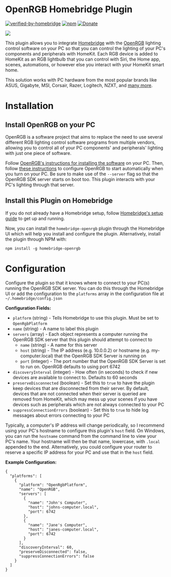 # OpenRGB Homebridge Plugin
[![verified-by-homebridge](https://badgen.net/badge/homebridge/verified/purple)](https://github.com/homebridge/homebridge/wiki/Verified-Plugins)
[![npm](https://img.shields.io/npm/v/homebridge-openrgb)](https://www.npmjs.com/package/homebridge-openrgb)
[![Donate](https://img.shields.io/badge/❤-Donate-d61364)](https://www.paypal.com/biz/fund?id=U3ZNM2Q26WJY8)

![](https://repository-images.githubusercontent.com/381840795/6d85ba00-dc10-11eb-8bac-32f841dd423b)

This plugin allows you to integrate [Homebridge](https://homebridge.io/) with the [OpenRGB](https://gitlab.com/CalcProgrammer1/OpenRGB/-/wikis/home) lighting control software on your PC so that you can control the lighting of your PC's components and peripherals with HomeKit. Each RGB device is added to HomeKit as an RGB lightbulb that you can control with Siri, the Home app, scenes, automations, or however else you interact with your HomeKit smart home.

This solution works with PC hardware from the most popular brands like ASUS, Gigabyte, MSI, Corsair, Razer, Logitech, NZXT, and [many more](https://gitlab.com/CalcProgrammer1/OpenRGB/-/wikis/Supported-Devices).

# Installation

## Install OpenRGB on your PC

OpenRGB is a software project that aims to replace the need to use several different RGB lighting control software programs from multiple vendors, allowing you to control all of your PC components' and peripherals' lighting with just one piece of software.

Follow [OpenRGB's instructions for installing the software](https://gitlab.com/CalcProgrammer1/OpenRGB/-/wikis/OpenRGB-Windows-Setup-and-Usage) on your PC. Then, follow [these instructions](https://gitlab.com/CalcProgrammer1/OpenRGB/-/wikis/Frequently-Asked-Questions#can-i-have-openrgb-start-automatically-when-i-log-in) to configure OpenRGB to start automatically when you turn on your PC. Be sure to make use of the `--server` flag so that the OpenRGB SDK server starts on boot too. This plugin interacts with your PC's lighting through that server.

## Install this Plugin on Homebridge

If you do not already have a Homebridge setup, follow [Homebridge's setup guide](https://github.com/homebridge/homebridge/wiki) to get up and running.

Now, you can install the `homebridge-openrgb` plugin through the Homebridge UI which will help you install and configure the plugin. Alternatively, install the plugin through NPM with: 

    npm install -g homebridge-openrgb

# Configuration

Configure the plugin so that it knows where to connect to your PC(s) running the OpenRGB SDK server. You can do this through the Homebridge UI or add the configuration to the `platforms` array in the configuration file at `~/.homebridge/config.json`

**Configuration Fields:**
* `platform` (string) - Tells Homebridge to use this plugin. Must be set to `OpenRgbPlatform`
* `name` (string) - A name to label this plugin
* `servers` (array) - Each object represents a computer running the OpenRGB SDK server that this plugin should attempt to connect to
    * `name` (string) - A name for this server
    * `host` (string) - The IP address (e.g. 10.0.0.2) or hostname (e.g. my-computer.local) that the OpenRGB SDK Server is running on
    * `port` (integer) - The port number that the OpenRGB SDK Server is set to run on. OpenRGB defaults to using port 6742
* `discoveryInterval` (integer) - How often (in seconds) to check if new devices are available to connect to. Defaults to 60 seconds
* `preserveDisconnected` (boolean) - Set this to `true` to have the plugin keep devices that are disconnected from their server. By default, devices that are not connected when their server is queried are removed from HomeKit, which may mess up your scenes if you have devices such as peripherals which are not always connected to your PC
* `suppressConnectionErrors` (boolean) - Set this to `true` to hide log messages about errors connecting to your PC

Typically, a computer's IP address will change periodically, so I recommend using your PC's hostname to configure this plugin's `host` field. On Windows, you can run the `hostname` command from the command line to view your PC's name. Your hostname will then be that name, lowercase, with `.local` appended to the end. Alternatively, you could configure your router to reserve a specific IP address for your PC and use that in the `host` field.

**Example Configuration:**

    {
      "platforms": [
        {
          "platform": "OpenRgbPlatform",
          "name": "OpenRGB",
          "servers": [
            {
              "name": "John's Computer",
              "host": "johns-computer.local",
              "port": 6742
            },
            {
              "name": "Jane's Computer",
              "host": "janes-computer.local",
              "port": 6742
            }
          ],
          "discoveryInterval": 60,
          "preserveDisconnected": false,
          "suppressConnectionErrors": false
        }
      ]
    }